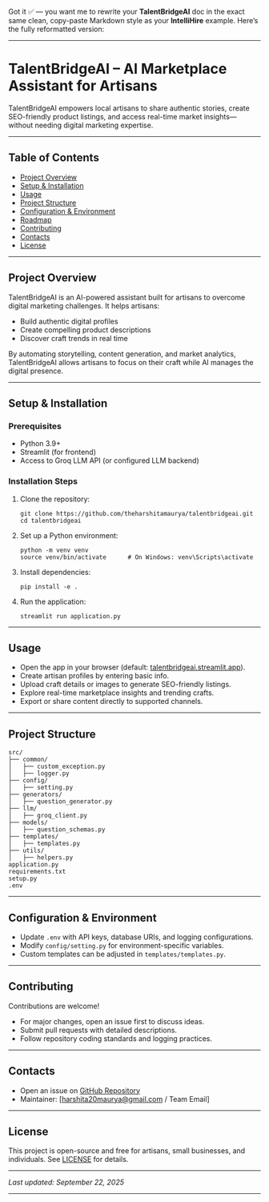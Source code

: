 Got it ✅ — you want me to rewrite your **TalentBridgeAI** doc in the exact same clean, copy-paste Markdown style as your **IntelliHire** example.
Here’s the fully reformatted version:

---

# TalentBridgeAI – AI Marketplace Assistant for Artisans

TalentBridgeAI empowers local artisans to share authentic stories, create SEO-friendly product listings, and access real-time market insights—without needing digital marketing expertise.

---

## Table of Contents

* [Project Overview](#project-overview)
* [Setup & Installation](#setup--installation)
* [Usage](#usage)
* [Project Structure](#project-structure)
* [Configuration & Environment](#configuration--environment)
* [Roadmap](#roadmap)
* [Contributing](#contributing)
* [Contacts](#contacts)
* [License](#license)

---

## Project Overview

TalentBridgeAI is an AI-powered assistant built for artisans to overcome digital marketing challenges.
It helps artisans:

* Build authentic digital profiles
* Create compelling product descriptions
* Discover craft trends in real time

By automating storytelling, content generation, and market analytics, TalentBridgeAI allows artisans to focus on their craft while AI manages the digital presence.

---

## Setup & Installation

### Prerequisites

* Python 3.9+
* Streamlit (for frontend)
* Access to Groq LLM API (or configured LLM backend)

### Installation Steps

1. Clone the repository:

   ```
   git clone https://github.com/theharshitamaurya/talentbridgeai.git
   cd talentbridgeai
   ```
2. Set up a Python environment:

   ```
   python -m venv venv
   source venv/bin/activate      # On Windows: venv\Scripts\activate
   ```
3. Install dependencies:

   ```
   pip install -e .
   ```
4. Run the application:

   ```
   streamlit run application.py
   ```

---

## Usage

* Open the app in your browser (default: [talentbridgeai.streamlit.app]([talentbridgeai.streamlit.app](https://talentbridgeai.streamlit.app/?page=Smart+Marketplace+Feed))).
* Create artisan profiles by entering basic info.
* Upload craft details or images to generate SEO-friendly listings.
* Explore real-time marketplace insights and trending crafts.
* Export or share content directly to supported channels.

---

## Project Structure

```
src/
├── common/
│   ├── custom_exception.py
│   ├── logger.py
├── config/
│   ├── setting.py
├── generators/
│   ├── question_generator.py
├── llm/
│   ├── groq_client.py
├── models/
│   ├── question_schemas.py
├── templates/
│   ├── templates.py
├── utils/
│   ├── helpers.py
application.py
requirements.txt
setup.py
.env
```

---

## Configuration & Environment

* Update `.env` with API keys, database URIs, and logging configurations.
* Modify `config/setting.py` for environment-specific variables.
* Custom templates can be adjusted in `templates/templates.py`.

---

## Contributing

Contributions are welcome!

* For major changes, open an issue first to discuss ideas.
* Submit pull requests with detailed descriptions.
* Follow repository coding standards and logging practices.

---

## Contacts

* Open an issue on [GitHub Repository](https://github.com/theharshitamaurya/talentbridgeai)
* Maintainer: \[harshita20maurya@gmail.com / Team Email]

---

## License

This project is open-source and free for artisans, small businesses, and individuals.
See [LICENSE](LICENSE) for details.

---

*Last updated: September 22, 2025*

---

